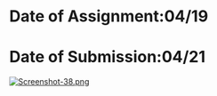 # Date of Assignment:04/19
# Date of Submission:04/21
[![Screenshot-38.png](https://i.postimg.cc/pd6bB3f7/Screenshot-38.png)](https://postimg.cc/p9z6WG1Y)
